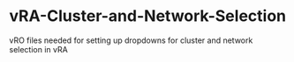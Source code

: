 # vRA-Cluster-and-Network-Selection
vRO files needed for setting up dropdowns for cluster and network selection in vRA
